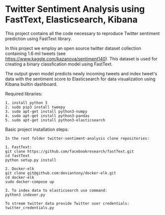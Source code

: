 # Twitter Sentiment Analysis using FastText, Elasticsearch, Kibana

This project contains all the code necessary to reproduce Twitter sentiment prediction using FastText library. 

In this project we employ an open source twitter dataset collection containing 1.6 mil tweets (see https://www.kaggle.com/kazanova/sentiment140). This dataset is used for creating a binary classfication model using FastText. 

The output given model predicts newly incoming tweets and index tweet's data with the sentiment score to Elasticsearch for data visualization using Kibana builtin dashboard.

Required libraries:
```
1. install python 3
2. sudo pip3 install tweepy
3. sudo apt-get install python3-numpy
4. sudo apt-get install python3-pandas
5. sudo apt-get install python3-elasticsearch
```

Basic project installation steps:
```
In the root folder twitter-sentiment-analysis clone repositories:

1. FastText:
git clone https://github.com/facebookresearch/fastText.git 
cd fastText
python setup.py install

2. Docker-elk
git clone git@github.com:deviantony/docker-elk.git 
cd docker-elk
sudo docker-compose up

3. To index data to elasticsearch use command:
python3 indexer.py

To stream twitter data provide Twitter user credentials:
twitter_credentials.py

```
